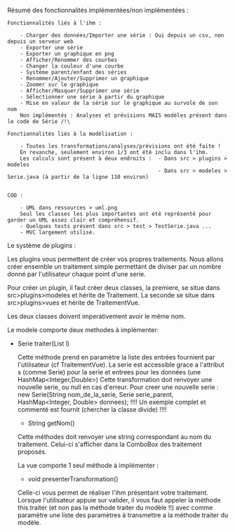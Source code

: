 Résumé des fonctionnalités implémentées/non implémentées :

	Fonctionnalités liés à l'ihm :

		- Charger des données/Importer une série : Oui depuis un csv, non depuis un serveur web
		- Exporter une série
		- Exporter un graphique en png
		- Afficher/Renommer des courbes
		- Changer la couleur d'une courbe
		- Système parent/enfant des séries
		- Renommer/Ajouter/Supprimer un graphique
		- Zoomer sur le graphique
		- Afficher/Masquer/Supprimer une série
		- Sélectionner une série à partir du graphique
		- Mise en valeur de la série sur le graphique au survole de son nom
		Non implémentés : Analyses et prévisions MAIS modèles présent dans le code de Série /!\
	
	Fonctionnalités liés à la modélisation :

		- Toutes les transformations/analyses/prévisions ont été faite !
		En revanche, seulement environ 1/3 ont été inclu dans l'ihm.
		Les calculs sont présent à deux endroits :	- Dans src > plugins > modeles
													- Dans src > modeles > Serie.java (à partir de la ligne 110 environ)


	COO :

		- UML dans ressources > uml.png
		Seul les classes les plus importantes ont été représenté pour garder un UML assez clair et compréhensif.
		- Quelques tests présent dans src > test > TestSerie.java ...
		- MVC largement utilisé.


Le système de plugins :

Les plugins vous permettent de créer vos propres traitements.
Nous allons créer ensemble un traitement simple permettant de diviser par un nombre donné par l'utilisateur chaque point d'une serie.

Pour créer un plugin, il faut créer deux classes, la premiere, se situe dans src>plugins>modeles et hérite de Traitement.
La seconde se situe dans src>plugins>vues et hérite de TraitementVue.

Les deux classes doivent imperativement avoir le même nom.

Le modele comporte deux methodes à implémenter:

- Serie traiter(List<Object> l)

Cette méthode prend en paramètre la liste des entrées fournient par l'utilisateur (cf TraitementVue).
La serie est accessible grace a l'attribut s (comme Serie) pour la serie et entrees pour les données (une HashMap<Integer,Double>)
Cette transformation doit renvoyer une nouvelle serie, ou null en cas d'erreur. Pour creer une nouvelle serie : new Serie(String nom_de_la_serie, Serie serie_parent, HashMap<Integer, Double> donnees);
!!!! Un exemple complet et commenté est fournit (chercher la classe divide) !!!!

- String getNom()

Cette méthodes doit renvoyer une string correspondant au nom du traitement. Celui-ci s'afficher dans la ComboBox des traitement proposés.

La vue comporte 1 seul méthode à implémenter :

- void presenterTransformation()

Celle-ci vous permet de réaliser l'ihm présentant votre traitement. Lorsque l'utilisateur appuie sur valider, il vous faut appeler la méthode this.traiter (et non pas la méthode traiter du modèle !!)
avec comme paramètre une liste des paramètres à transmettre a la méthode traiter du modèle.